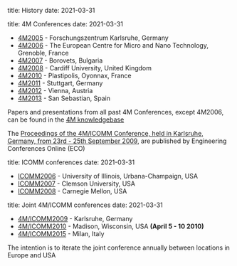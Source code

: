 title: History
date: 2021-03-31

title: 4M Conferences
date: 2021-03-31

 * [4M2005](http://www.4m-net.org/4M_Conference "4M2005 Conference") - Forschungszentrum Karlsruhe, Germany  
 * [4M2006](http://www.4m-net.org/Conference/4M2006 "4M2006 Conference") - The European Centre for Micro and Nano Technology, Grenoble, France  
 * [4M2007](http://www.4m-net.org/Conference/4M2007 "4M2007 Conference") - Borovets, Bulgaria  
 * [4M2008](http://www.4m-net.org/Conference/4M2008 "4M2008 Conference") - Cardiff University, United Kingdom
 * [4M2010](/4m-association/conference/2010/index.html "4M2010 Conference") - Plastipolis, Oyonnax, France  
 * [4M2011](/4m-association/conference/2011/index.html "4M2011 Conference") - Stuttgart, Germany  
 * [4M2012](/4m-association/conference/2012/index.html "4M2012 Conference") - Vienna, Austria
 * [4M2013](/4m-association/conference/2013/index.html "4M2013 Conference") - San Sebastian, Spain


Papers and presentations from all past 4M Conferences, except 4M2006, can be found in the [4M knowledgebase](http://www.4m-net.org/KnowledgeBase "4M Knowledge base - a directory of papers and publications on multi-material micro-manufacturing")

The <a href="http://eco.pepublishing.com/content/g837w8">Proceedings of the 4M/ICOMM Conference, held in Karlsruhe, Germany, from 23rd - 25th September 2009</a>, are published by Engineering Conferences Online (ECO)

title: ICOMM conferences
date: 2021-03-31

 * [ICOMM2006](http://icomm.mie.uiuc.edu "1st International Conference on Micromanufacturing") - University of Illinois, Urbana-Champaign, USA
 * [ICOMM2007](http://manufacturing.northwestern.edu/ICOMM07/) - Clemson University, USA
 * [ICOMM2008](http://www.contrib.andrew.cmu.edu/~rlane/icomm/index.php "3rd International Conference on Micromanufacturing") - Carnegie Mellon, USA

title: Joint 4M/ICOMM conferences
date: 2021-03-31
 * [4M/ICOMM2009](/4m-association/conference/2009/index.html "Joint 4M ICOMM Conference") - Karlsruhe, Germany
 * [4M/ICOMM2010](http://www.conferencing.uwex.edu/conferences/ICOMM10) - Madison, Wisconsin, USA **(April 5 - 10 2010)**
 * [4M/ICOMM2015](/4m-association/conference/2015.html "Joint 4M ICOMM Conference") - Milan, Italy

The intention is to iterate the joint conference annually between locations in Europe and USA